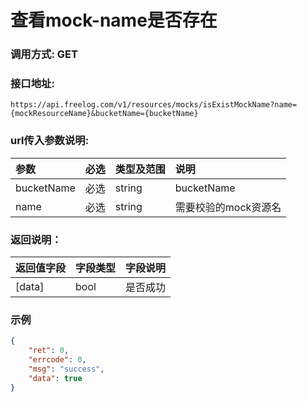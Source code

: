 # 查看mock-name是否存在

### 调用方式: GET

### 接口地址:

```
https://api.freelog.com/v1/resources/mocks/isExistMockName?name={mockResourceName}&bucketName={bucketName}
```

### url传入参数说明:

| 参数 | 必选 | 类型及范围 | 说明 |
| :--- | :--- | :--- | :--- |
|bucketName|必选|string|bucketName|
|name|必选|string|需要校验的mock资源名|


### 返回说明：

| 返回值字段 | 字段类型 | 字段说明 |
| :--- | :--- | :--- |
| [data] | bool | 是否成功|


### 示例

```json
{
    "ret": 0,
    "errcode": 0,
    "msg": "success",
    "data": true
}
```
